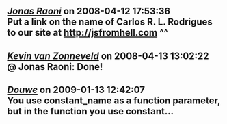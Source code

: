 *[Jonas Raoni]()* on 2008-04-12 17:53:36  
Put a link on the name of Carlos R. L. Rodrigues to our site at http://jsfromhell.com ^^
---------------------------------------
*[Kevin van Zonneveld](http://kevin.vanzonneveld.net)* on 2008-04-13 13:02:22  
@ Jonas Raoni: Done!
---------------------------------------
*[Douwe]()* on 2009-01-13 12:42:07  
You use constant_name as a function parameter, but in the function you use constant...
---------------------------------------
